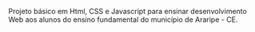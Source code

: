 Projeto básico em Html, CSS e Javascript para ensinar desenvolvimento Web aos alunos do ensino fundamental do município de Araripe - CE.
